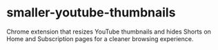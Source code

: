 # smaller-youtube-thumbnails
Chrome extension that resizes YouTube thumbnails and hides Shorts on Home and Subscription pages for a cleaner browsing experience.
